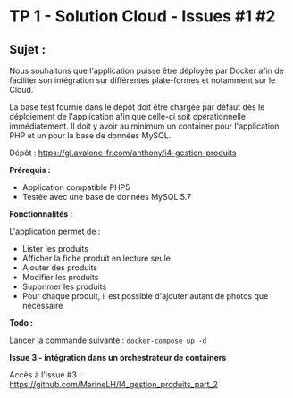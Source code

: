 # TP 1 - Solution Cloud - Issues #1 #2

Sujet : 
-

Nous souhaitons que l'application puisse être déployée par Docker afin de faciliter son intégration sur différentes plate-formes et notamment sur le Cloud.

La base test fournie dans le dépôt doit être chargée par défaut dès le déploiement de l'application afin que celle-ci soit opérationnelle immédiatement. Il doit y avoir au minimum un container pour l'application PHP et un pour la base de données MySQL.

Dépôt : https://gl.avalone-fr.com/anthony/i4-gestion-produits



**Prérequis :**

- Application compatible PHP5 
- Testée avec une base de données MySQL 5.7

**Fonctionnalités :**

L'application permet de :

- Lister les produits
- Afficher la fiche produit en lecture seule
- Ajouter des produits
- Modifier les produits
- Supprimer les produits
- Pour chaque produit, il est possible d'ajouter autant de photos que nécessaire

**Todo :**

Lancer la commande suivante : `docker-compose up -d`


**Issue 3 - intégration dans un orchestrateur de containers**

Accès à l'issue #3 : https://github.com/MarineLH/I4_gestion_produits_part_2

